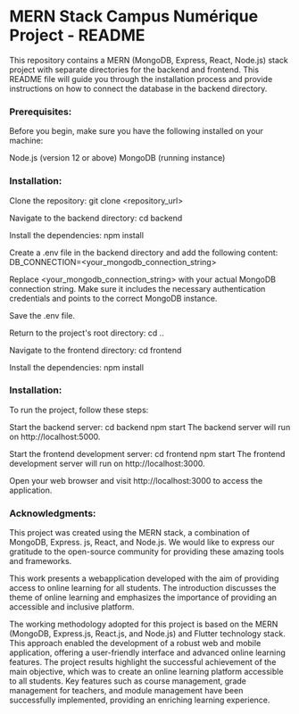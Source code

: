 # MERN Stack Campus Numérique Project - README

This repository contains a MERN (MongoDB, Express, React, Node.js) stack project
with separate directories for the backend and frontend. This README file will guide
you through the installation process and provide instructions on how to connect the
database in the backend directory.

### **Prerequisites:**

Before you begin, make sure you have the following installed on your machine:

Node.js (version 12 or above)
MongoDB (running instance)

### **Installation:**

Clone the repository:
git clone <repository_url>

Navigate to the backend directory:
cd backend

Install the dependencies:
npm install

Create a .env file in the backend directory and add the following content:
DB_CONNECTION=<your_mongodb_connection_string>

Replace <your_mongodb_connection_string> with your actual MongoDB connection
string. Make sure it includes the necessary authentication credentials and points
to the correct MongoDB instance.

Save the .env file.

Return to the project's root directory:
cd ..

Navigate to the frontend directory:
cd frontend

Install the dependencies:
npm install

### **Installation:**

To run the project, follow these steps:

Start the backend server:
cd backend
npm start
The backend server will run on http://localhost:5000.

Start the frontend development server:
cd frontend
npm start
The frontend development server will run on http://localhost:3000.

Open your web browser and visit http://localhost:3000 to access the application.

### **Acknowledgments:**

This project was created using the MERN stack, a combination of MongoDB, Express.
js, React, and Node.js. We would like to express our gratitude to the open-source
community for providing these amazing tools and frameworks.

This work presents a webapplication developed with the aim of providing access to
online learning for all students. The introduction discusses the theme of online
learning and emphasizes the importance of providing an accessible and inclusive
platform.

The working methodology adopted for this project is based on the MERN (MongoDB,
Express.js, React.js, and Node.js) and Flutter technology stack. This approach
enabled the development of a robust web and mobile application, offering a
user-friendly interface and advanced online learning features. The project results
highlight the successful achievement of the main objective, which was to create an
online learning platform accessible to all students. Key features such as course
management, grade management for teachers, and module management have been
successfully implemented, providing an enriching learning experience.
